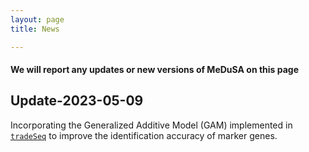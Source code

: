 ```yaml
---
layout: page
title: News

---
```


#### We will report any updates or new versions of MeDuSA on this page

## Update-2023-05-09 
Incorporating the Generalized Additive Model (GAM) implemented in [`tradeSeq`](https://github.com/statOmics/tradeSeq) to improve the identification accuracy of marker genes.
